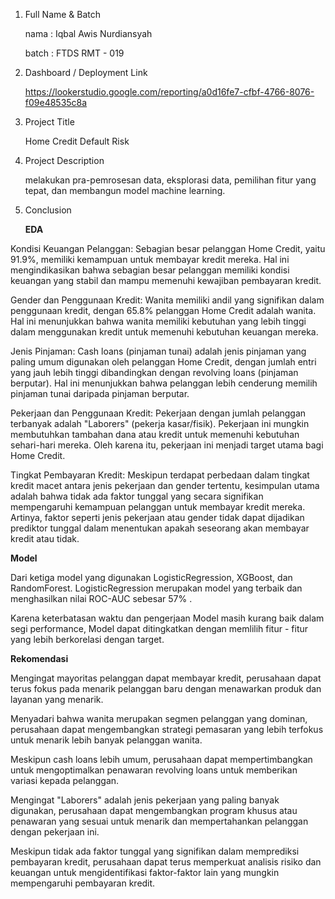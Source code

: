 1. Full Name & Batch
   
   nama : Iqbal Awis Nurdiansyah
   
   batch : FTDS RMT - 019

3. Dashboard / Deployment Link
   
   https://lookerstudio.google.com/reporting/a0d16fe7-cfbf-4766-8076-f09e48535c8a
   
5. Project Title
   
   Home Credit Default Risk
   
7. Project Description
   
   melakukan pra-pemrosesan data, eksplorasi data, pemilihan fitur yang tepat, dan membangun model machine learning.
   
9. Conclusion
    
   **EDA**
   
Kondisi Keuangan Pelanggan: Sebagian besar pelanggan Home Credit, yaitu 91.9%, memiliki kemampuan untuk membayar kredit mereka. Hal ini mengindikasikan bahwa sebagian besar pelanggan memiliki kondisi keuangan yang stabil dan mampu memenuhi kewajiban pembayaran kredit.

Gender dan Penggunaan Kredit: Wanita memiliki andil yang signifikan dalam penggunaan kredit, dengan 65.8% pelanggan Home Credit adalah wanita. Hal ini menunjukkan bahwa wanita memiliki kebutuhan yang lebih tinggi dalam menggunakan kredit untuk memenuhi kebutuhan keuangan mereka.

Jenis Pinjaman: Cash loans (pinjaman tunai) adalah jenis pinjaman yang paling umum digunakan oleh pelanggan Home Credit, dengan jumlah entri yang jauh lebih tinggi dibandingkan dengan revolving loans (pinjaman berputar). Hal ini menunjukkan bahwa pelanggan lebih cenderung memilih pinjaman tunai daripada pinjaman berputar.

Pekerjaan dan Penggunaan Kredit: Pekerjaan dengan jumlah pelanggan terbanyak adalah "Laborers" (pekerja kasar/fisik). Pekerjaan ini mungkin membutuhkan tambahan dana atau kredit untuk memenuhi kebutuhan sehari-hari mereka. Oleh karena itu, pekerjaan ini menjadi target utama bagi Home Credit.

Tingkat Pembayaran Kredit: Meskipun terdapat perbedaan dalam tingkat kredit macet antara jenis pekerjaan dan gender tertentu, kesimpulan utama adalah bahwa tidak ada faktor tunggal yang secara signifikan mempengaruhi kemampuan pelanggan untuk membayar kredit mereka. Artinya, faktor seperti jenis pekerjaan atau gender tidak dapat dijadikan prediktor tunggal dalam menentukan apakah seseorang akan membayar kredit atau tidak.

**Model**

Dari ketiga model yang digunakan LogisticRegression, XGBoost, dan RandomForest. LogisticRegression merupakan model yang terbaik dan menghasilkan nilai ROC-AUC sebesar 57% .

Karena keterbatasan waktu dan pengerjaan Model masih kurang baik dalam segi performance, Model dapat ditingkatkan dengan memlilih fitur - fitur yang lebih berkorelasi dengan target.

**Rekomendasi**

Mengingat mayoritas pelanggan dapat membayar kredit, perusahaan dapat terus fokus pada menarik pelanggan baru dengan menawarkan produk dan layanan yang menarik.

Menyadari bahwa wanita merupakan segmen pelanggan yang dominan, perusahaan dapat mengembangkan strategi pemasaran yang lebih terfokus untuk menarik lebih banyak pelanggan wanita.

Meskipun cash loans lebih umum, perusahaan dapat mempertimbangkan untuk mengoptimalkan penawaran revolving loans untuk memberikan variasi kepada pelanggan.

Mengingat "Laborers" adalah jenis pekerjaan yang paling banyak digunakan, perusahaan dapat mengembangkan program khusus atau penawaran yang sesuai untuk menarik dan mempertahankan pelanggan dengan pekerjaan ini.

Meskipun tidak ada faktor tunggal yang signifikan dalam memprediksi pembayaran kredit, perusahaan dapat terus memperkuat analisis risiko dan keuangan untuk mengidentifikasi faktor-faktor lain yang mungkin mempengaruhi pembayaran kredit.

